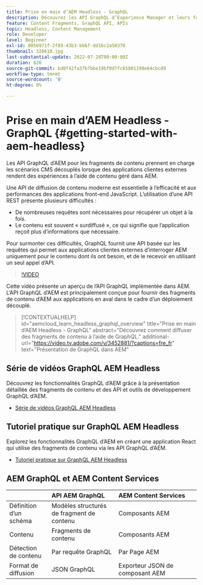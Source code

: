 ```yaml
---
title: Prise en main d’AEM Headless - GraphQL
description: Découvrez les API GraphQL d’Experience Manager et leurs fonctionnalités.
feature: Content Fragments, GraphQL API, APIs
topic: Headless, Content Management
role: Developer
level: Beginner
exl-id: 0056971f-2f89-43b3-bb6f-dd16c2a50370
thumbnail: 328618.jpg
last-substantial-update: 2022-07-20T00:00:00Z
duration: 626
source-git-commit: bd0f42fa37b7bbe19bf0d7fc65801198e64cbcd9
workflow-type: tm+mt
source-wordcount: '0'
ht-degree: 0%

---
```


# Prise en main d’AEM Headless - GraphQL {#getting-started-with-aem-headless}

Les API GraphQL d’AEM pour les fragments de contenu
prennent en charge les scénarios CMS découplés lorsque des applications clientes externes rendent des expériences à l’aide de contenu géré dans AEM.

Une API de diffusion de contenu moderne est essentielle à l’efficacité et aux performances des applications front-end JavaScript. L’utilisation d’une API REST présente plusieurs difficultés :

* De nombreuses requêtes sont nécessaires pour récupérer un objet à la fois.
* Le contenu est souvent « surdiffusé », ce qui signifie que l’application reçoit plus d’informations que nécessaire.

Pour surmonter ces difficultés, GraphQL fournit une API basée sur les requêtes qui permet aux applications clientes externes d’interroger AEM uniquement pour le contenu dont ils ont besoin, et de le recevoir en utilisant un seul appel d’API.

>[!VIDEO](https://video.tv.adobe.com/v/3452881?quality=12&learn=on&captions=fre_fr)

Cette vidéo présente un aperçu de l’API GraphQL implémentée dans AEM. L’API GraphQL d’AEM est principalement conçue pour fournir des fragments de contenu d’AEM aux applications en aval dans le cadre d’un déploiement découplé.

>[!CONTEXTUALHELP]
>id="aemcloud_learn_headless_graphql_overview"
>title="Prise en main d’AEM Headless - GraphQL"
>abstract="Découvrez comment diffuser des fragments de contenu à l’aide de GraphQL."
>additional-url="https://video.tv.adobe.com/v/3452881/?captions=fre_fr" text="Présentation de GraphQL dans AEM"

## Série de vidéos GraphQL AEM Headless

Découvrez les fonctionnalités GraphQL d’AEM grâce à la présentation détaillée des fragments de contenu et des API et outils de développement GraphQL d’AEM.

* [Série de vidéos GraphQL AEM Headless](./video-series/modeling-basics.md)

## Tutoriel pratique sur GraphQL AEM Headless

Explorez les fonctionnalités GraphQL d’AEM en créant une application React qui utilise des fragments de contenu via les API GraphQL d’AEM.

* [Tutoriel pratique sur GraphQL AEM Headless](./multi-step/overview.md)

## AEM GraphQL et AEM Content Services

|                                | API AEM GraphQL | AEM Content Services |
|--------------------------------|:-----------------|:---------------------|
| Définition d’un schéma | Modèles structurés de fragment de contenu | Composants AEM |
| Contenu | Fragments de contenu | Composants AEM |
| Détection de contenu | Par requête GraphQL | Par Page AEM |
| Format de diffusion | JSON GraphQL | Exporteur JSON de composant AEM |
